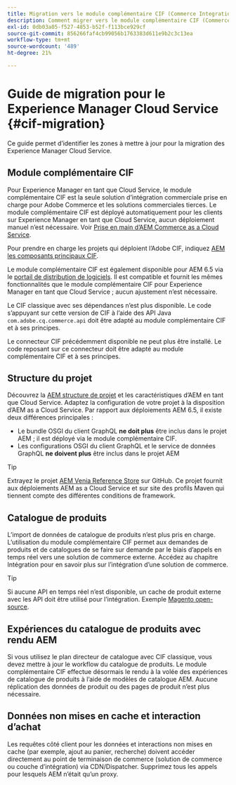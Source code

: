 ```yaml
---
title: Migration vers le module complémentaire CIF (Commerce Integration Framework) AEM
description: Comment migrer vers le module complémentaire CIF (Commerce Integration Framework) d’AEM à partir d’une ancienne version
exl-id: 0db03a05-f527-4853-b52f-f113bce929cf
source-git-commit: 856266faf4cb99056b1763383d611e9b2c3c13ea
workflow-type: tm+mt
source-wordcount: '489'
ht-degree: 21%

---
```


# Guide de migration pour le Experience Manager Cloud Service {#cif-migration}

Ce guide permet d’identifier les zones à mettre à jour pour la migration des Experience Manager Cloud Service.

## Module complémentaire CIF

Pour Experience Manager en tant que Cloud Service, le module complémentaire CIF est la seule solution d’intégration commerciale prise en charge pour Adobe Commerce et les solutions commerciales tierces. Le module complémentaire CIF est déployé automatiquement pour les clients sur Experience Manager en tant que Cloud Service, aucun déploiement manuel n’est nécessaire. Voir [Prise en main d’AEM Commerce as a Cloud Service](getting-started.md).

Pour prendre en charge les projets qui déploient l’Adobe CIF, indiquez [AEM les composants principaux CIF](https://github.com/adobe/aem-core-cif-components).

Le module complémentaire CIF est également disponible pour AEM 6.5 via le [portail de distribution de logiciels](https://experience.adobe.com/#/downloads/content/software-distribution/en/aem.html). Il est compatible et fournit les mêmes fonctionnalités que le module complémentaire CIF pour Experience Manager en tant que Cloud Service ; aucun ajustement n’est nécessaire.

Le CIF classique avec ses dépendances n’est plus disponible. Le code s’appuyant sur cette version de CIF à l’aide des API Java `com.adobe.cq.commerce.api` doit être adapté au module complémentaire CIF et à ses principes.

Le connecteur CIF précédemment disponible ne peut plus être installé. Le code reposant sur ce connecteur doit être adapté au module complémentaire CIF et à ses principes.

## Structure du projet

Découvrez la [AEM structure de projet](https://experienceleague.adobe.com/docs/experience-manager-cloud-service/implementing/developing/aem-project-content-package-structure.html?lang=fr) et les caractéristiques d’AEM en tant que Cloud Service. Adaptez la configuration de votre projet à la disposition d’AEM as a Cloud Service.
Par rapport aux déploiements AEM 6.5, il existe deux différences principales :

* Le bundle OSGI du client GraphQL **ne doit plus** être inclus dans le projet AEM ; il est déployé via le module complémentaire CIF.
* Les configurations OSGI du client GraphQL et le service de données GraphQL **ne doivent plus** être inclus dans le projet AEM

>[!TIP]
>
>Extrayez le projet [AEM Venia Reference Store](https://github.com/adobe/aem-cif-guides-venia) sur GitHub. Ce projet fournit aux déploiements AEM as a Cloud Service et sur site des profils Maven qui tiennent compte des différentes conditions de framework.

## Catalogue de produits

L’import de données de catalogue de produits n’est plus pris en charge. L’utilisation du module complémentaire CIF permet aux demandes de produits et de catalogues de se faire sur demande par le biais d’appels en temps réel vers une solution de commerce externe. Accédez au chapitre Intégration pour en savoir plus sur l’intégration d’une solution de commerce.

>[!TIP]
>
>Si aucune API en temps réel n’est disponible, un cache de produit externe avec les API doit être utilisé pour l’intégration. Exemple [Magento open-source](https://magento.com/products/magento-open-source).

## Expériences du catalogue de produits avec rendu AEM

Si vous utilisez le plan directeur de catalogue avec CIF classique, vous devez mettre à jour le workflow du catalogue de produits. Le module complémentaire CIF effectue désormais le rendu à la volée des expériences de catalogue de produits à l’aide de modèles de catalogue AEM. Aucune réplication des données de produit ou des pages de produit n’est plus nécessaire.

## Données non mises en cache et interaction d’achat

Les requêtes côté client pour les données et interactions non mises en cache (par exemple, ajout au panier, recherche) doivent accéder directement au point de terminaison de commerce (solution de commerce ou couche d’intégration) via CDN/Dispatcher. Supprimez tous les appels pour lesquels AEM n’était qu’un proxy.
